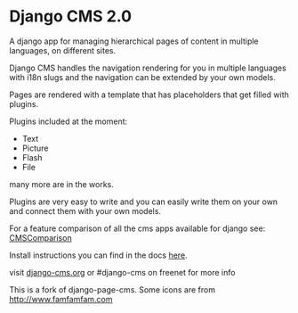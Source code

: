 Django CMS 2.0
==============

A django app for managing hierarchical pages of content in multiple languages, on different sites.

Django CMS handles the navigation rendering for you in multiple languages with i18n slugs 
and the navigation can be extended by your own models.

Pages are rendered with a template that has placeholders that get filled with plugins.

Plugins included at the moment:

* Text
* Picture
* Flash
* File

many more are in the works.

Plugins are very easy to write and you can easily write them on your own and connect them with your own models.

For a feature comparison of all the cms apps available for django see: [CMSComparison](http://code.djangoproject.com/wiki/CMSAppsComparison)

Install instructions you can find in the docs [here](http://github.com/digi604/django-cms-2.0/tree/master/cms/docs).

visit [django-cms.org](http://www.django-cms.org/) or #django-cms on freenet for more info

This is a fork of django-page-cms.
Some icons are from http://www.famfamfam.com


